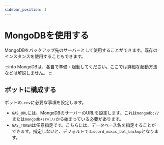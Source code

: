```yaml
---
sidebar_position: 1
---
```

# MongoDBを使用する
MongoDBをバックアップ先のサーバーとして使用することができます。既存のインスタンスを使用することもできます。

:::info
MongoDBは、各自で準備・起動してください。ここでは詳細な起動方法などは解説しません。
:::

## ボットに構成する
ボットの`.env`に必要な事項を設定します。  
- `GAS_URL`には、MongoDBのサーバーのURLを設定します。これは`mongodb://`または`mongodb+srv://`から始まっている必要があります。
- `GAS_TOKEN`は任意指定です。こちらには、データベース名を指定することができます。指定しないと、デフォルトで`discord_music_bot_backup`となります。
